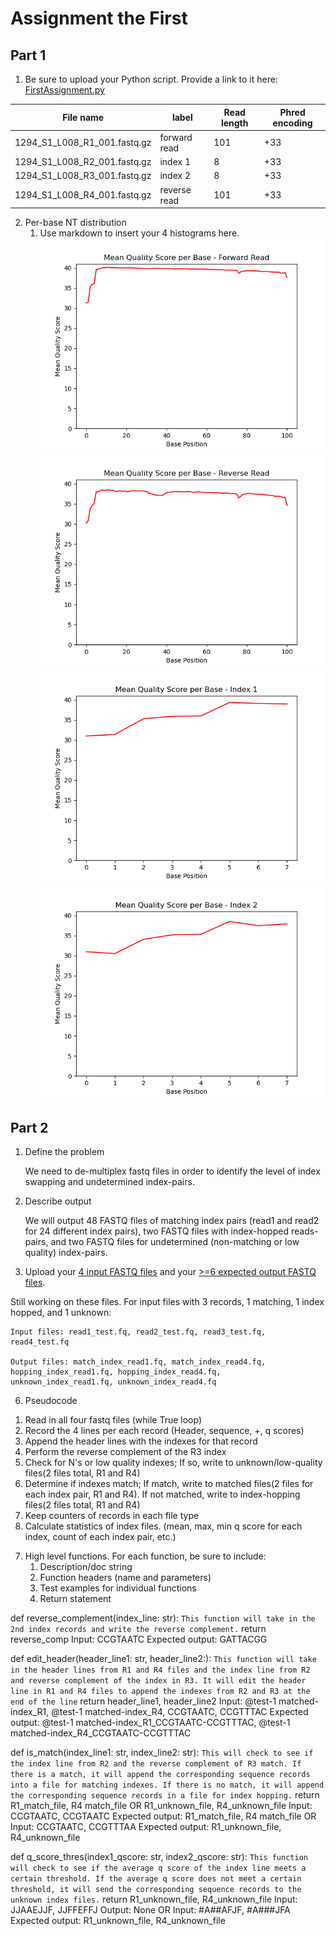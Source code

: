 # Assignment the First

## Part 1
1. Be sure to upload your Python script. Provide a link to it here: [FirstAssignment.py](FirstAssignment.py)

| File name | label | Read length | Phred encoding |
|---|---|---|---|
| 1294_S1_L008_R1_001.fastq.gz | forward read | 101 | +33 |
| 1294_S1_L008_R2_001.fastq.gz | index 1 | 8 | +33 |
| 1294_S1_L008_R3_001.fastq.gz | index 2 | 8 | +33 |
| 1294_S1_L008_R4_001.fastq.gz | reverse read | 101 | +33 |

2. Per-base NT distribution
    1. Use markdown to insert your 4 histograms here.
    ![Forward Read plot](./ForwardRead.png)
    ![Reverse Read plot](./ReverseRead.png)
    ![Index 1 plot](./Index1.png)
    ![Index 2 plot](./Index2.png)
    
## Part 2
1. Define the problem
    
    We need to de-multiplex fastq files in order to identify the level of index swapping and undetermined index-pairs.
   
3. Describe output

    We will output 48 FASTQ files of matching index pairs (read1 and read2 for 24 different index pairs), two FASTQ files with index-hopped reads-pairs, and two FASTQ files for undetermined (non-matching or low quality) index-pairs.
   
5. Upload your [4 input FASTQ files](../TEST-input_FASTQ) and your [>=6 expected output FASTQ files](../TEST-output_FASTQ).

Still working on these files.
    For input files with 3 records, 1 matching, 1 index hopped, and 1 unknown:

    Input files: read1_test.fq, read2_test.fq, read3_test.fq, read4_test.fq

    Output files: match_index_read1.fq, match_index_read4.fq, hopping_index_read1.fq, hopping_index_read4.fq, unknown_index_read1.fq, unknown_index_read4.fq


6. Pseudocode

1) Read in all four fastq files (while True loop)
2) Record the 4 lines per each record (Header, sequence, +, q scores)
3) Append the header lines with the indexes for that record
4) Perform the reverse complement of the R3 index
5) Check for N's or low quality indexes; If so, write to unknown/low-quality files(2 files total, R1 and R4)
6) Determine if indexes match; If match, write to matched files(2 files for each index pair, R1 and R4). If not matched, write to index-hopping files(2 files total, R1 and R4)
7) Keep counters of records in each file type
8) Calculate statistics of index files. (mean, max, min q score for each index, count of each index pair, etc.)


7. High level functions. For each function, be sure to include:
    1. Description/doc string
    2. Function headers (name and parameters)
    3. Test examples for individual functions
    4. Return statement


def reverse_complement(index_line: str):
    ```This function will take in the 2nd index records and write the reverse complement.```
    return reverse_comp
Input: CCGTAATC
Expected output: GATTACGG



def edit_header(header_line1: str, header_line2:):
    ```This function will take in the header lines from R1 and R4 files and the index line from R2 and reverse complement of the index in R3. It will edit the header line in R1 and R4 files to append the indexes from R2 and R3 at the end of the line```
    return header_line1, header_line2
 Input: @test-1 matched-index_R1, @test-1 matched-index_R4, CCGTAATC, CCGTTTAC
Expected output: @test-1 matched-index_R1_CCGTAATC-CCGTTTAC, @test-1 matched-index_R4_CCGTAATC-CCGTTTAC



def is_match(index_line1: str, index_line2: str):
    ```This will check to see if the index line from R2 and the reverse complement of R3 match. If there is a match, it will append the corresponding sequence records into a file for matching indexes. If there is no match, it will append the corresponding sequence records in a file for index hopping.``` 
    return R1_match_file, R4 match_file OR R1_unknown_file, R4_unknown_file
Input: CCGTAATC, CCGTAATC
Expected output: R1_match_file, R4 match_file
OR
Input: CCGTAATC, CCGTTTAA
Expected output: R1_unknown_file, R4_unknown_file


def q_score_thres(index1_qscore: str, index2_qscore: str):
    ```This function will check to see if the average q score of the index line meets a certain threshold. If the average q score does not meet a certain threshold, it will send the corresponding sequence records to the unknown index files.```
    return R1_unknown_file, R4_unknown_file
Input: JJAAEJJF, JJFFEFFJ
Output: None
OR
Input: #A##AFJF, #A###JFA
Expected output: R1_unknown_file, R4_unknown_file

